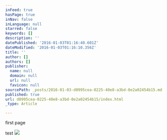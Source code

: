 ```yaml
---
inFeed: true
hasPage: true
inNav: false
inLanguage: null
starred: false
keywords: []
description: ''
datePublished: '2016-01-03T01:16:40.601Z'
dateModified: '2016-01-03T01:16:10.356Z'
title: ''
author: []
authors: []
publisher:
  name: null
  domain: null
  url: null
  favicon: null
sourcePath: _posts/2016-01-03-d0995cea-0225-40e8-a3bd-0e2a02454b15.md
published: true
url: d0995cea-0225-40e8-a3bd-0e2a02454b15/index.html
_type: Article

---
```

first page

test
![](https://the-grid-user-content.s3-us-west-2.amazonaws.com/33eba03b-2c58-41c4-b729-bc0eeda29b96.jpg)